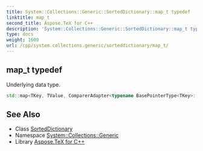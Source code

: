 ```yaml
---
title: System::Collections::Generic::SortedDictionary::map_t typedef
linktitle: map_t
second_title: Aspose.TeX for C++
description: 'System::Collections::Generic::SortedDictionary::map_t typedef. Underlying data type in C++.'
type: docs
weight: 1600
url: /cpp/system.collections.generic/sorteddictionary/map_t/
---
```

## map_t typedef


Underlying data type.

```cpp
std::map<TKey, TValue, ComparerAdapter<typename BasePointerType<TKey>::type>, ASPOSE_MAP_ALLOCATOR_TYPE(TKey, TValue)> System::Collections::Generic::SortedDictionary< TKey, TValue >::map_t
```

## See Also

* Class [SortedDictionary](../)
* Namespace [System::Collections::Generic](../../)
* Library [Aspose.TeX for C++](../../../)
